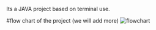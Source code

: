 Its a  JAVA project based on terminal use.

#flow chart of the project (we will add more)
![flowchart](https://github.com/mariamsafa/Spend_Wise/assets/88893709/bae7d0fb-5d97-49f8-91f6-81592f9ffeea)

